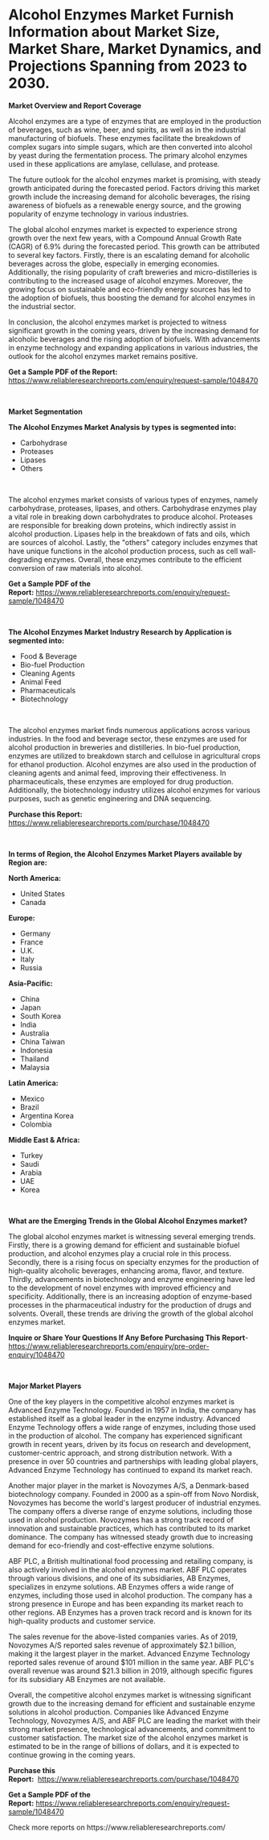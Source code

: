 <p><h1>Alcohol Enzymes Market Furnish Information about Market Size, Market Share, Market Dynamics, and Projections Spanning from 2023 to 2030.</h1></p><p><strong>Market Overview and Report Coverage</strong></p>
<p><p>Alcohol enzymes are a type of enzymes that are employed in the production of beverages, such as wine, beer, and spirits, as well as in the industrial manufacturing of biofuels. These enzymes facilitate the breakdown of complex sugars into simple sugars, which are then converted into alcohol by yeast during the fermentation process. The primary alcohol enzymes used in these applications are amylase, cellulase, and protease.</p><p>The future outlook for the alcohol enzymes market is promising, with steady growth anticipated during the forecasted period. Factors driving this market growth include the increasing demand for alcoholic beverages, the rising awareness of biofuels as a renewable energy source, and the growing popularity of enzyme technology in various industries.</p><p>The global alcohol enzymes market is expected to experience strong growth over the next few years, with a Compound Annual Growth Rate (CAGR) of 6.9% during the forecasted period. This growth can be attributed to several key factors. Firstly, there is an escalating demand for alcoholic beverages across the globe, especially in emerging economies. Additionally, the rising popularity of craft breweries and micro-distilleries is contributing to the increased usage of alcohol enzymes. Moreover, the growing focus on sustainable and eco-friendly energy sources has led to the adoption of biofuels, thus boosting the demand for alcohol enzymes in the industrial sector.</p><p>In conclusion, the alcohol enzymes market is projected to witness significant growth in the coming years, driven by the increasing demand for alcoholic beverages and the rising adoption of biofuels. With advancements in enzyme technology and expanding applications in various industries, the outlook for the alcohol enzymes market remains positive.</p></p>
<p><strong>Get a Sample PDF of the Report:</strong> <a href="https://www.reliableresearchreports.com/enquiry/request-sample/1048470">https://www.reliableresearchreports.com/enquiry/request-sample/1048470</a></p>
<p>&nbsp;</p>
<p><strong>Market Segmentation</strong></p>
<p><strong>The Alcohol Enzymes Market Analysis by types is segmented into:</strong></p>
<p><ul><li>Carbohydrase</li><li>Proteases</li><li>Lipases</li><li>Others</li></ul></p>
<p>&nbsp;</p>
<p><p>The alcohol enzymes market consists of various types of enzymes, namely carbohydrase, proteases, lipases, and others. Carbohydrase enzymes play a vital role in breaking down carbohydrates to produce alcohol. Proteases are responsible for breaking down proteins, which indirectly assist in alcohol production. Lipases help in the breakdown of fats and oils, which are sources of alcohol. Lastly, the "others" category includes enzymes that have unique functions in the alcohol production process, such as cell wall-degrading enzymes. Overall, these enzymes contribute to the efficient conversion of raw materials into alcohol.</p></p>
<p><strong>Get a Sample PDF of the Report:</strong>&nbsp;<a href="https://www.reliableresearchreports.com/enquiry/request-sample/1048470">https://www.reliableresearchreports.com/enquiry/request-sample/1048470</a></p>
<p>&nbsp;</p>
<p><strong>The Alcohol Enzymes Market Industry Research by Application is segmented into:</strong></p>
<p><ul><li>Food & Beverage</li><li>Bio-fuel Production</li><li>Cleaning Agents</li><li>Animal Feed</li><li>Pharmaceuticals</li><li>Biotechnology</li></ul></p>
<p>&nbsp;</p>
<p><p>The alcohol enzymes market finds numerous applications across various industries. In the food and beverage sector, these enzymes are used for alcohol production in breweries and distilleries. In bio-fuel production, enzymes are utilized to breakdown starch and cellulose in agricultural crops for ethanol production. Alcohol enzymes are also used in the production of cleaning agents and animal feed, improving their effectiveness. In pharmaceuticals, these enzymes are employed for drug production. Additionally, the biotechnology industry utilizes alcohol enzymes for various purposes, such as genetic engineering and DNA sequencing.</p></p>
<p><strong>Purchase this Report:</strong>&nbsp; <a href="https://www.reliableresearchreports.com/purchase/1048470">https://www.reliableresearchreports.com/purchase/1048470</a></p>
<p>&nbsp;</p>
<p><strong>In terms of Region, the Alcohol Enzymes Market Players available by Region are:</strong></p>
<p>
    <p> <strong> North America: </strong>
        <ul>
            <li>United States</li>
            <li>Canada</li>
        </ul>
        </p> 
    <p> <strong> Europe: </strong>
        <ul>
            <li>Germany</li>
            <li>France</li>
            <li>U.K.</li>
            <li>Italy</li>
            <li>Russia</li>
        </ul>
        </p> 
    <p> <strong> Asia-Pacific: </strong>
        <ul>
            <li>China</li>
            <li>Japan</li>
            <li>South Korea</li>
            <li>India</li>
            <li>Australia</li>
            <li>China Taiwan</li>
            <li>Indonesia</li>
            <li>Thailand</li>
            <li>Malaysia</li>
        </ul>
        </p> 
    <p> <strong> Latin America: </strong>
        <ul>
            <li>Mexico</li>
            <li>Brazil</li>
            <li>Argentina Korea</li>
            <li>Colombia</li>
        </ul>
        </p> 
    <p> <strong> Middle East & Africa: </strong>
        <ul>
            <li>Turkey</li>
            <li>Saudi</li>
            <li>Arabia</li>
            <li>UAE</li>
            <li>Korea</li>
        </ul>
    </p>
    </p>
<p>&nbsp;</p>
<p><strong>What are the Emerging Trends in the Global Alcohol Enzymes market?</strong></p>
<p><p>The global alcohol enzymes market is witnessing several emerging trends. Firstly, there is a growing demand for efficient and sustainable biofuel production, and alcohol enzymes play a crucial role in this process. Secondly, there is a rising focus on specialty enzymes for the production of high-quality alcoholic beverages, enhancing aroma, flavor, and texture. Thirdly, advancements in biotechnology and enzyme engineering have led to the development of novel enzymes with improved efficiency and specificity. Additionally, there is an increasing adoption of enzyme-based processes in the pharmaceutical industry for the production of drugs and solvents. Overall, these trends are driving the growth of the global alcohol enzymes market.</p></p>
<p><strong>Inquire or Share Your Questions If Any Before Purchasing This Report</strong>- <a href="https://www.reliableresearchreports.com/enquiry/pre-order-enquiry/1048470">https://www.reliableresearchreports.com/enquiry/pre-order-enquiry/1048470</a></p>
<p>&nbsp;</p>
<p><strong>Major Market Players</strong></p>
<p><p>One of the key players in the competitive alcohol enzymes market is Advanced Enzyme Technology. Founded in 1957 in India, the company has established itself as a global leader in the enzyme industry. Advanced Enzyme Technology offers a wide range of enzymes, including those used in the production of alcohol. The company has experienced significant growth in recent years, driven by its focus on research and development, customer-centric approach, and strong distribution network. With a presence in over 50 countries and partnerships with leading global players, Advanced Enzyme Technology has continued to expand its market reach. </p><p>Another major player in the market is Novozymes A/S, a Denmark-based biotechnology company. Founded in 2000 as a spin-off from Novo Nordisk, Novozymes has become the world's largest producer of industrial enzymes. The company offers a diverse range of enzyme solutions, including those used in alcohol production. Novozymes has a strong track record of innovation and sustainable practices, which has contributed to its market dominance. The company has witnessed steady growth due to increasing demand for eco-friendly and cost-effective enzyme solutions.</p><p>ABF PLC, a British multinational food processing and retailing company, is also actively involved in the alcohol enzymes market. ABF PLC operates through various divisions, and one of its subsidiaries, AB Enzymes, specializes in enzyme solutions. AB Enzymes offers a wide range of enzymes, including those used in alcohol production. The company has a strong presence in Europe and has been expanding its market reach to other regions. AB Enzymes has a proven track record and is known for its high-quality products and customer service.</p><p>The sales revenue for the above-listed companies varies. As of 2019, Novozymes A/S reported sales revenue of approximately $2.1 billion, making it the largest player in the market. Advanced Enzyme Technology reported sales revenue of around $101 million in the same year. ABF PLC's overall revenue was around $21.3 billion in 2019, although specific figures for its subsidiary AB Enzymes are not available.</p><p>Overall, the competitive alcohol enzymes market is witnessing significant growth due to the increasing demand for efficient and sustainable enzyme solutions in alcohol production. Companies like Advanced Enzyme Technology, Novozymes A/S, and ABF PLC are leading the market with their strong market presence, technological advancements, and commitment to customer satisfaction. The market size of the alcohol enzymes market is estimated to be in the range of billions of dollars, and it is expected to continue growing in the coming years.</p></p>
<p><strong>Purchase this Report:</strong>&nbsp;&nbsp;<a href="https://www.reliableresearchreports.com/purchase/1048470">https://www.reliableresearchreports.com/purchase/1048470</a></p>
<p></p>
<p><strong>Get a Sample PDF of the Report:</strong>&nbsp;<a href="https://www.reliableresearchreports.com/enquiry/request-sample/1048470">https://www.reliableresearchreports.com/enquiry/request-sample/1048470</a></p>
<p>Check more reports on https://www.reliableresearchreports.com/</p>